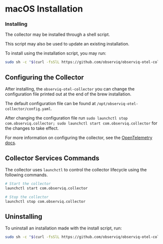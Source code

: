 # macOS Installation

### Installing
The collector may be installed through a shell script.

This script may also be used to update an existing installation.

To install using the installation script, you may run:
```sh
sudo sh -c "$(curl -fsSlL https://github.com/observiq/observiq-otel-collector/releases/latest/download/install_macos.sh)" install_macos.sh
```

## Configuring the Collector

After installing, the `observiq-otel-collector` you can change the configuration file printed out at the end of the brew installation.

The default configuration file can be found at `/opt/observiq-otel-collector/config.yaml`.

After changing the configuration file run `sudo launchctl stop com.observiq.collector; sudo launchctl start com.observiq.collector` for the changes to take effect.

For more information on configuring the collector, see the [OpenTelemetry docs](https://opentelemetry.io/docs/collector/configuration/).

## Collector Services Commands

The collector uses `launchctl` to control the collector lifecycle using the following commands.

```sh
# Start the collector
launchctl start com.observiq.collector

# Stop the collector
launchctl stop com.observiq.collector
```

## Uninstalling

To uninstall an installation made with the install script, run:
```sh
sudo sh -c "$(curl -fsSlL https://github.com/observiq/observiq-otel-collector/releases/latest/download/install_macos.sh)" install_macos.sh -r
```
